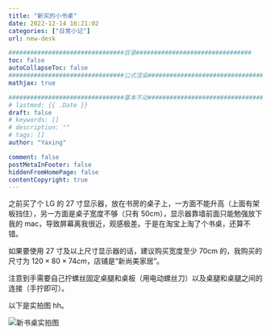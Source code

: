```yaml
---
title: "新买的小书桌"
date: 2022-12-14 16:21:02
categories: ["日常小记"]
url: new-desk

################################目录################################
toc: false
autoCollapseToc: false
################################公式渲染################################
mathjax: true

################################基本不动################################
# lastmod: {{ .Date }}
draft: false
# keywords: []
# description: ""
# tags: []
author: "Yaxing"

comment: false
postMetaInFooter: false
hiddenFromHomePage: false
contentCopyright: true
---
```


之前买了个 LG 的 27 寸显示器，放在书房的桌子上，一方面不能升高（上面有架板挡住），另一方面是桌子宽度不够（只有 50cm），显示器靠墙前面只能勉强放下我的 mac，导致屏幕离我很近，观感极差。于是在淘宝上淘了个书桌，还算不错。

<!--more-->

如果要使用 27 寸及以上尺寸显示器的话，建议购买宽度至少 70cm 的，我购买的尺寸为 $120 \times 80 \times 74 cm$，店铺是“新尚美家居”。

注意到手需要自己拧螺丝固定桌腿和桌板（用电动螺丝刀）以及桌腿和桌腿之间的连接（手拧即可）。

以下是实拍图 hh。

![新书桌实拍图](https://yaxingfang-typora.oss-cn-hangzhou.aliyuncs.com/IMG_1396.JPG)
